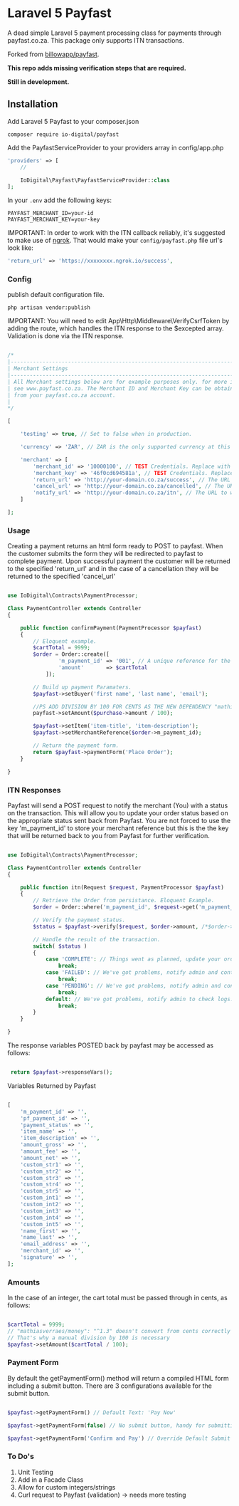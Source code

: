 # Laravel 5 Payfast

A dead simple Laravel 5 payment processing class for payments through payfast.co.za. This package only supports ITN transactions.

Forked from [billowapp/payfast](https://github.com/billowapp/payfast).

**This repo adds missing verification steps that are required.**

**Still in development.**

## Installation

Add Laravel 5 Payfast to your composer.json


    composer require io-digital/payfast


Add the PayfastServiceProvider to your providers array in config/app.php

```php
'providers' => [
    //

    IoDigital\Payfast\PayfastServiceProvider::class
];
```
In your `.env` add the following keys:

```
PAYFAST_MERCHANT_ID=your-id
PAYFAST_MERCHANT_KEY=your-key
```

IMPORTANT: In order to work with the ITN callback reliably, it's suggested to make use of [ngrok](https://ngrok.com/).
That would make your `config/payfast.php` file url's look like:

```php
'return_url' => 'https://xxxxxxxx.ngrok.io/success',
```

### Config
publish default configuration file.

    php artisan vendor:publish

IMPORTANT: You will need to edit App\Http\Middleware\VerifyCsrfToken by adding the route, which handles the ITN response to the $excepted array. Validation is done via the ITN response.



```php

/*
|--------------------------------------------------------------------------
| Merchant Settings
|--------------------------------------------------------------------------
| All Merchant settings below are for example purposes only. for more info
| see www.payfast.co.za. The Merchant ID and Merchant Key can be obtained
| from your payfast.co.za account.
|
*/

[

    'testing' => true, // Set to false when in production.

    'currency' => 'ZAR', // ZAR is the only supported currency at this point.

    'merchant' => [
        'merchant_id' => '10000100', // TEST Credentials. Replace with your merchant ID from Payfast.
        'merchant_key' => '46f0cd694581a', // TEST Credentials. Replace with your merchant key from Payfast.
        'return_url' => 'http://your-domain.co.za/success', // The URL the customer should be redirected to after a successful payment.
        'cancel_url' => 'http://your-domain.co.za/cancelled', // The URL the customer should be redirected to after a payment is cancelled.
        'notify_url' => 'http://your-domain.co.za/itn', // The URL to which Payfast will post return variables.
    ]

];

```
### Usage

Creating a payment returns an html form ready to POST to payfast. When the customer submits the form they will be redirected to payfast to complete payment. Upon successful payment the customer will be returned to the specified 'return_url' and in the case of a cancellation they will be returned to the specified 'cancel_url'

```php

use IoDigital\Contracts\PaymentProcessor;

Class PaymentController extends Controller
{

    public function confirmPayment(PaymentProcessor $payfast)
    {
        // Eloquent example.
        $cartTotal = 9999;
        $order = Order::create([
                'm_payment_id' => '001', // A unique reference for the order.
                'amount'       => $cartTotal     
            ]);

        // Build up payment Paramaters.
        $payfast->setBuyer('first name', 'last name', 'email');

        //PS ADD DIVISION BY 100 FOR CENTS AS THE NEW DEPENDENCY "mathiasverraes/money": "^1.3" DOESN'T DO CONVERSION
        payfast->setAmount($purchase->amount / 100);

        $payfast->setItem('item-title', 'item-description');
        $payfast->setMerchantReference($order->m_payment_id);

        // Return the payment form.
        return $payfast->paymentForm('Place Order');
    }

}
```  

### ITN Responses

Payfast will send a POST request to notify the merchant (You) with a status on the transaction. This will allow you to update your order status based on the appropriate status sent back from Payfast. You are not forced to use the key 'm_payment_id' to store your merchant reference but this is the the key that will be returned back to you from Payfast for further verification.

```php

use IoDigital\Contracts\PaymentProcessor;

Class PaymentController extends Controller
{

    public function itn(Request $request, PaymentProcessor $payfast)
    {
        // Retrieve the Order from persistance. Eloquent Example.
        $order = Order::where('m_payment_id', $request->get('m_payment_id'))->firstOrFail(); // Eloquent Example

        // Verify the payment status.
        $status = $payfast->verify($request, $order->amount, /*$order->m_payment_id*/)->status();

        // Handle the result of the transaction.
        switch( $status )
        {
            case 'COMPLETE': // Things went as planned, update your order status and notify the customer/admins.
                break;
            case 'FAILED': // We've got problems, notify admin and contact Payfast Support.
                break;
            case 'PENDING': // We've got problems, notify admin and contact Payfast Support.
                break;
            default: // We've got problems, notify admin to check logs.
                break;
        }
    }       

}
```  

The response variables POSTED back by payfast may be accessed as follows:

```php

 return $payfast->responseVars();

```

Variables Returned by Payfast

```php

[
    'm_payment_id' => '',
    'pf_payment_id' => '',
    'payment_status' => '',
    'item_name' => '',
    'item_description' => '',
    'amount_gross' => '',
    'amount_fee' => '',
    'amount_net' => '',
    'custom_str1' => '',
    'custom_str2' => '',
    'custom_str3' => '',
    'custom_str4' => '',
    'custom_str5' => '',
    'custom_int1' => '',
    'custom_int2' => '',
    'custom_int3' => '',
    'custom_int4' => '',
    'custom_int5' => '',
    'name_first' => '',
    'name_last' => '',
    'email_address' => '',
    'merchant_id' => '',
    'signature' => '',
];

```

### Amounts

In the case of an integer, the cart total must be passed through in cents, as follows:

```php

$cartTotal = 9999;
// "mathiasverraes/money": "^1.3" doesn't convert from cents correctly yet
// That's why a manual division by 100 is necessary
$payfast->setAmount($cartTotal / 100);

```

### Payment Form

By default the getPaymentForm() method will return a compiled HTML form including a submit button. There are 3 configurations available for the submit button.

```php

$payfast->getPaymentForm() // Default Text: 'Pay Now'

$payfast->getPaymentForm(false) // No submit button, handy for submitting the form via javascript

$payfast->getPaymentForm('Confirm and Pay') // Override Default Submit Button Text.

```

### To Do's

1. Unit Testing
2. Add in a Facade Class
3. Allow for custom integers/strings
4. Curl request to Payfast (validation) -> needs more testing
